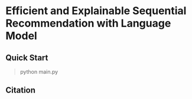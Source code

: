 # Efficient and Explainable Sequential Recommendation with Language Model

## Quick Start

> python main.py

## Citation

```

```
